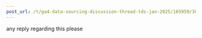 ```yaml
---
post_url: /t/ga4-data-sourcing-discussion-thread-tds-jan-2025/165959/301
---
```

any reply regarding this please
